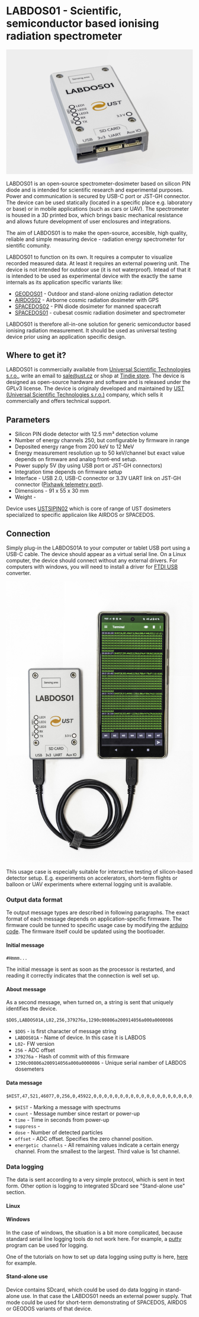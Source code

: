 # LABDOS01 - Scientific, semiconductor based ionising radiation spectrometer

![LABDOS01 back panel](/doc/LABDOS01.jpg "LABDOS01A on table")

LABDOS01 is an open-source spectrometer-dosimeter based on silicon PIN diode and is intended for scientific research and experimental purposes. Power and communication is secured by USB-C port or JST-GH connector. The device can be used statically (located in a specific place e.g. laboratory or base) or in mobile applications (such as cars or UAV). The spectrometer is housed in a 3D printed box, which brings basic mechanical resistance and allows future development of user enclosures and integrations.

The aim of LABDOS01 is to make the open-source, accesible, high quality, reliable and simple measuring device - radiation energy spectrometer for sientific comunity.

LABDOS01 to function on its own. It requires a computer to visualize recorded measured data. At least it requires an external powering unit. The device is not intended for outdoor use (it is not waterproof).
Intead of that it is intended to be used as experimental device with the exactly the same internals as its application specific variants like:

 * [GEODOS01](https://github.com/UniversalScientificTechnologies/GEODOS01) - Outdoor and stand-alone onizing radiation detector
 * [AIRDOS02](https://github.com/UniversalScientificTechnologies/AIRDOS02) - Airborne cosmic radiation dosimeter with GPS
 * [SPACEDOS02](https://github.com/UniversalScientificTechnologies/SPACEDOS02) - PIN diode dosimeter for manned spacecraft
 * [SPACEDOS01](https://github.com/UniversalScientificTechnologies/SPACEDOS01) - cubesat cosmic radiation dosimeter and spectrometer

LABDOS01 is therefore all-in-one solution for generic semiconductor based ionising radiation measurement. It should be used as universal testing device prior using an application specific design.

## Where to get it?

LABDOS01 is commercially available from [Universal Scientific Technologies s.r.o.](https://www.ust.cz/), write an email to sale@ust.cz or shop at [Tindie store](https://www.tindie.com/products/ust/labdos01-open-source-laboratory-dosimeter/).
The device is designed as open-source hardware and software and is released under the GPLv3 license. The device is originaly developed and maintained by [UST (Universal Scientific Technologies s.r.o.)](www.ust.cz) company, which sells it commercially and offers technical support.

## Parameters

 * Silicon PIN diode detector with 12.5 mm³ detection volume
 * Number of energy channels 250, but configurable by firmware in range
 * Deposited energy range from 200 keV to 12 MeV
 * Energy measurement resolution up  to 50 keV/channel but exact value depends on firmware and analog front-end setup.
 * Power supply 5V (by using USB port or JST-GH connectors)
 * Integration time depends on firmware setup
 * Interface - USB 2.0, USB-C connector or 3.3V UART link on JST-GH connector ([Pixhawk telemetry port](https://github.com/pixhawk/Pixhawk-Standards/blob/master/DS-009%20Pixhawk%20Connector%20Standard.pdf)).
 * Dimensions - 91 x 55 x 30 mm
 * Weight -

Device uses [USTSIPIN02](https://github.com/ust-modules/USTSIPIN02) which is core of range of UST dosimeters specialized to specific applicaion like AIRDOS or SPACEDOS.

## Connection

Simply plug-in the LABDOS01A to your computer or tablet USB port using a USB-C cable. The device should appear as a virtual serial line. On a Linux computer, the device should connect without any external drivers. For computers with windows, you will need to install a driver for [FTDI USB](https://ftdichip.com/drivers/) converter.


![LABDOS01 smartphone connection](/doc/LABDOS01A_smartphone-tablet_connection.jpg
 "LABDOS01A connected to a smartphone")

This usage case is especially suitable for interactive testing of silicon-based detector setup. E.g. experiments on accelerators, short-term flights or balloon or UAV experiments where external logging unit is available.

### Output data format

Te output message types are described in following paragraphs. The exact format of each message depends on application-specific firmware. The firmware could be tunned to specific usage case by modifying the [arduino code](https://github.com/UniversalScientificTechnologies/LABDOS01/tree/LABDOS01A/fw). The firmware itself could be updated using the bootloader.

#### Initial message

```
#Hmmm...
```
The initial message is sent as soon as the processor is restarted, and reading it correctly indicates that the connection is well set up.

#### About message

As a second message, when turned on, a string is sent that uniquely identifies the device.

```
$DOS,LABDOS01A,L02,256,379276a,1290c00806a200914056a000a0000086
```
* `$DOS` - is first character of message string
* `LABDOS01A` - Name of device. In this case it is LABDOS
* `L02`- FW version
* `256` - ADC offset
* `379276a` - Hash of commit with of this firmware
* `1290c00806a200914056a000a0000086` - Unique serial namber of LABDOS dosemeters

#### Data message

```
$HIST,47,521,46077,0,256,0,45922,0,0,0,0,0,0,0,0,0,0,0,0,0,0,0,0,0,0,0,0,0,0,0,0,0,0,0,0,0,0,0,0,0,0,0,0,0,0,0,0,0,0,0,0,0,0,0,0,0,0,0,0,0,0,0,0,0,0,0,0,0,0,0,0,0,0,0,0,0,0,0,0,0,0,0,0,0,0,0,0,0,0,0,0,0,0,0,0,0,0,0,0,0,0,0,0,0,0,0,0,0,0,0,0,0,0,0,0,0,0,0,0,0,0,0,0,0,0,0,0,0,0,0,0,0,0,0,0,0,0,0,0,0,0,0,0,0,0,0,0,0,0,0,0,0,0,0,0,0,0,0,0,0,0,0,0,0,0,0,0,0,0,0,0,0,0,0,0,0,0,0,0,0,0,0,0,0,0,0,0,0,0,0,0,0,0,0,0,0,0,0,0,0,0,0,0,0,0,0,0,0,0,0,0,0,0,0,0,0,0,0,0,0,0,0,0,0,0,0,0,0,0,0,0,0,0,0,0,0,0,0,0,0,0,0,0,0,0,0,0,0,0,0,0,0,0,0,0,0,0
```

* `$HIST` - Marking a message with spectrums
* `count` - Message number since restart or power-up
* `time` - Time in seconds from power-up
* `suppress` -
* `dose` - Number of detected particles
* `offset` - ADC offset. Specifies the zero channel position.
* `energetic channels` - All remaining values indicate a certain energy channel. From the smallest to the largest. Third value is 1st channel. 

### Data logging

The data is sent according to a very simple protocol, which is sent in text form. Other option is logging to integrated SDcard see "Stand-alone use" section.

#### Linux


#### Windows

In the case of windows, the situation is a bit more complicated, because standard serial line logging tools do not work here. For example, a [putty](https://www.putty.org/) program can be used for logging.

One of the tutorials on how to set up data logging using putty is here, [here](https://my.kualo.com/knowledgebase/?kbcat=0&article=888) for example.

#### Stand-alone use

Device contains SDcard, which could be used do data logging in stand-alone use. In that case the LABDOS01 needs an external power supply.
That mode could be used for short-term demonstrating of SPACEDOS, AIRDOS or GEODOS variants of that device.  
